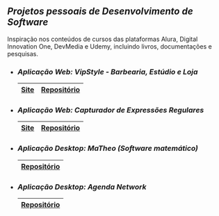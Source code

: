 ## ***Projetos pessoais de Desenvolvimento de Software***
Inspiração nos conteúdos de cursos das plataformas Alura, Digital Innovation One, DevMedia e Udemy, incluindo livros, documentações e pesquisas.

 - ### ***Aplicação Web: VipStyle - Barbearia, Estúdio e Loja***
   | <a href="https://loukasloukanos.github.io/VipStyle/index.html">Site</a> | <a href="https://github.com/LoukasLoukanos/VipStyle">Repositório</a> |
   | :-: | :-: |

 - ### ***Aplicação Web: Capturador de Expressões Regulares***
   | <a href="https://loukasloukanos.github.io/Capturador-de-Expressoes-Regulares/">Site</a> | <a href="https://github.com/LoukasLoukanos/Capturador-de-Expressoes-Regulares#bem-vindoa-ao-reposit%C3%B3rio-do-capturador-de-express%C3%B5es-regulares">Repositório</a> |
   | :-: | :-: |

 - ### ***Aplicação Desktop: MaTheo (Software matemático)***
   | <a href="https://github.com/LoukasLoukanos/MaTheo">Repositório</a> |
   | :-: |

 - ### ***Aplicação Desktop: Agenda Network***
   | <a href="https://github.com/LoukasLoukanos/Agenda-Network">Repositório</a> |
   | :-: |

